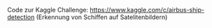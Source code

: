 Code zur Kaggle Challenge: https://www.kaggle.com/c/airbus-ship-detection (Erkennung von Schiffen auf Satelitenbildern)
